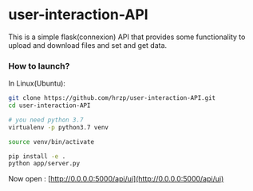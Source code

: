 # user-interaction-API

This is a simple flask(connexion) API that provides some functionality to upload and download files and set and get data.

### How to launch?

In Linux(Ubuntu):

```bash
git clone https://github.com/hrzp/user-interaction-API.git
cd user-interaction-API

# you need python 3.7
virtualenv -p python3.7 venv

source venv/bin/activate

pip install -e .
python app/server.py

```

Now open : [http://0.0.0.0:5000/api/ui](http://0.0.0.0:5000/api/ui)
